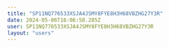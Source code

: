```yaml
---
title: "SP11NQ776533XSJA4JSMY8FYE8H3H68VBZHG27Y3R"
date: 2024-05-06T16:06:58.285Z
user: SP11NQ776533XSJA4JSMY8FYE8H3H68VBZHG27Y3R
layout: "users"
---
```

    